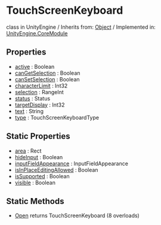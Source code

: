 # TouchScreenKeyboard
class in UnityEngine
 / Inherits from: <a href="https://docs.unity3d.com/6000.1/Documentation/ScriptReference/Object.html">Object</a> / Implemented in: <a href="https://docs.unity3d.com/6000.1/Documentation/ScriptReference/UnityEngine.CoreModule.html">UnityEngine.CoreModule</a>

## Properties
- <a href="https://docs.unity3d.com/6000.1/Documentation/ScriptReference/TouchScreenKeyboard-active.html">active</a> : Boolean
- <a href="https://docs.unity3d.com/6000.1/Documentation/ScriptReference/TouchScreenKeyboard-canGetSelection.html">canGetSelection</a> : Boolean
- <a href="https://docs.unity3d.com/6000.1/Documentation/ScriptReference/TouchScreenKeyboard-canSetSelection.html">canSetSelection</a> : Boolean
- <a href="https://docs.unity3d.com/6000.1/Documentation/ScriptReference/TouchScreenKeyboard-characterLimit.html">characterLimit</a> : Int32
- <a href="https://docs.unity3d.com/6000.1/Documentation/ScriptReference/TouchScreenKeyboard-selection.html">selection</a> : RangeInt
- <a href="https://docs.unity3d.com/6000.1/Documentation/ScriptReference/TouchScreenKeyboard-status.html">status</a> : Status
- <a href="https://docs.unity3d.com/6000.1/Documentation/ScriptReference/TouchScreenKeyboard-targetDisplay.html">targetDisplay</a> : Int32
- <a href="https://docs.unity3d.com/6000.1/Documentation/ScriptReference/TouchScreenKeyboard-text.html">text</a> : String
- <a href="https://docs.unity3d.com/6000.1/Documentation/ScriptReference/TouchScreenKeyboard-type.html">type</a> : TouchScreenKeyboardType

## Static Properties
- <a href="https://docs.unity3d.com/6000.1/Documentation/ScriptReference/TouchScreenKeyboard-area.html">area</a> : Rect
- <a href="https://docs.unity3d.com/6000.1/Documentation/ScriptReference/TouchScreenKeyboard-hideInput.html">hideInput</a> : Boolean
- <a href="https://docs.unity3d.com/6000.1/Documentation/ScriptReference/TouchScreenKeyboard-inputFieldAppearance.html">inputFieldAppearance</a> : InputFieldAppearance
- <a href="https://docs.unity3d.com/6000.1/Documentation/ScriptReference/TouchScreenKeyboard-isInPlaceEditingAllowed.html">isInPlaceEditingAllowed</a> : Boolean
- <a href="https://docs.unity3d.com/6000.1/Documentation/ScriptReference/TouchScreenKeyboard-isSupported.html">isSupported</a> : Boolean
- <a href="https://docs.unity3d.com/6000.1/Documentation/ScriptReference/TouchScreenKeyboard-visible.html">visible</a> : Boolean

## Static Methods
- <a href="https://docs.unity3d.com/6000.1/Documentation/ScriptReference/TouchScreenKeyboard.Open.html">Open</a> returns TouchScreenKeyboard (8 overloads)
